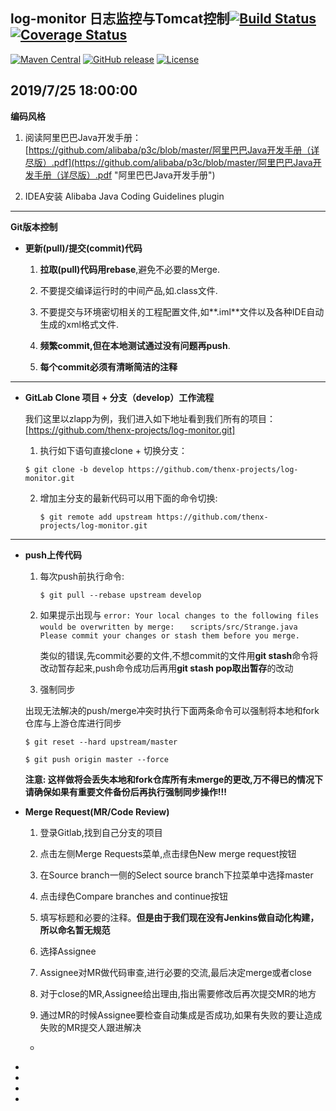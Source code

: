 ## log-monitor 日志监控与Tomcat控制[![Build Status](https://travis-ci.org/apache/rocketmq.svg?branch=master)]() [![Coverage Status](https://coveralls.io/repos/github/apache/rocketmq/badge.svg?branch=master)]()
[![Maven Central](https://maven-badges.herokuapp.com/maven-central/org.apache.rocketmq/rocketmq-all/badge.svg)]()
[![GitHub release](https://img.shields.io/badge/release-download-orange.svg)]()
[![License](https://img.shields.io/badge/license-Apache%202-4EB1BA.svg)]()

2019/7/25 18:00:00
----------

**编码风格**

1. 阅读阿里巴巴Java开发手册：
[https://github.com/alibaba/p3c/blob/master/阿里巴巴Java开发手册（详尽版）.pdf](https://github.com/alibaba/p3c/blob/master/阿里巴巴Java开发手册（详尽版）.pdf "阿里巴巴Java开发手册")

2. IDEA安装 Alibaba Java Coding Guidelines plugin

----------

**Git版本控制**



- **更新(pull)/提交(commit)代码**

	1. **拉取(pull)代码用rebase**,避免不必要的Merge.

	2. 不要提交编译运行时的中间产品,如.class文件.

	3. 不要提交与环境密切相关的工程配置文件,如**.iml**文件以及各种IDE自动生成的xml格式文件.

	4. **频繁commit,但在本地测试通过没有问题再push**.

	5. **每个commit必须有清晰简洁的注释**


----------


- **GitLab Clone 项目 + 分支（develop）工作流程**

	我们这里以zlapp为例，我们进入如下地址看到我们所有的项目：
	[https://github.com/thenx-projects/log-monitor.git]
	
	1. 执行如下语句直接clone + 切换分支：
	
	`$ git clone -b develop https://github.com/thenx-projects/log-monitor.git`

	2. 增加主分支的最新代码可以用下面的命令切换:

		`$ git remote add upstream https://github.com/thenx-projects/log-monitor.git`

----------

- **push上传代码**
	
	1. 每次push前执行命令:

		`$ git pull --rebase upstream develop`

	2. 如果提示出现与
`error: Your local changes to the following files would be overwritten by merge:`
`	scripts/src/Strange.java`
`Please commit your changes or stash them before you merge.`

		类似的错误,先commit必要的文件,不想commit的文件用**git stash**命令将改动暂存起来,push命令成功后再用**git stash pop取出暂存**的改动

	3. 强制同步

	出现无法解决的push/merge冲突时执行下面两条命令可以强制将本地和fork仓库与上游仓库进行同步

	`$ git reset --hard upstream/master`

	`$ git push origin master --force`

	**注意: 这样做将会丢失本地和fork仓库所有未merge的更改,万不得已的情况下请确保如果有重要文件备份后再执行强制同步操作!!!**
	
	

- **Merge Request(MR/Code Review)**
	
	1. 登录Gitlab,找到自己分支的项目
	
	2. 点击左侧Merge Requests菜单,点击绿色New merge request按钮
	
	3. 在Source branch一侧的Select source branch下拉菜单中选择master
	
	4. 点击绿色Compare branches and continue按钮
	
	5. 填写标题和必要的注释。**但是由于我们现在没有Jenkins做自动化构建，所以命名暂无规范**
	
	6. 选择Assignee
	
	7. Assignee对MR做代码审查,进行必要的交流,最后决定merge或者close
	
	8. 对于close的MR,Assignee给出理由,指出需要修改后再次提交MR的地方
	
	9. 通过MR的时候Assignee要检查自动集成是否成功,如果有失败的要让造成失败的MR提交人跟进解决
	*
*
*
*
*

